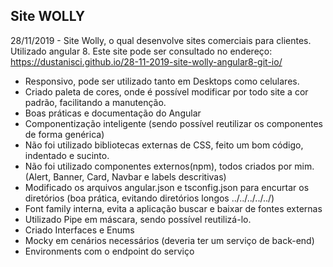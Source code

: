 ## Site WOLLY
28/11/2019 - Site Wolly, o qual desenvolve sites comerciais para clientes. Utilizado angular 8.
Este site pode ser consultado no endereço: https://dustanisci.github.io/28-11-2019-site-wolly-angular8-git-io/

- Responsivo, pode ser utilizado tanto em Desktops como celulares.
- Criado paleta de cores, onde é possível modificar por todo site a cor padrão, facilitando a manutenção.
- Boas práticas e documentação do Angular
- Componentização inteligente (sendo possível reutilizar os componentes de forma genérica)
- Não foi utilizado bibliotecas externas de CSS, feito um bom código, indentado e sucinto.
- Não foi utilizado componentes externos(npm), todos criados por mim.
(Alert, Banner, Card, Navbar e labels descritivas)
- Modificado os arquivos angular.json e tsconfig.json para encurtar os diretórios (boa prática, evitando  diretórios longos ../../../../../)
- Font family interna, evita a aplicação buscar e baixar de fontes externas
- Utilizado Pipe em máscara, sendo possível reutilizá-lo.
- Criado Interfaces e Enums
- Mocky em cenários necessários (deveria ter um serviço de back-end)
- Environments com o endpoint do serviço
